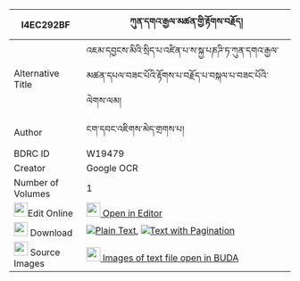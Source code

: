 |I4EC292BF|ཀུན་དགའ་རྒྱལ་མཚན་གྱི་རྟོགས་བརྗོད། 
| --- | --- 
|Alternative Title |འཇམ་དབྱངས་མིའི་སྲིད་པ་འཛིན་པ་ས་སྐྱ་པཎཌི་ཏ་ཀུན་དགའ་རྒྱལ་མཚན་དཔལ་བཟང་པོའི་རྟོགས་པ་བརྗོད་པ་བསྐལ་པ་བཟང་པོའི་ལེགས་ལམ།
|Author| ངག་དབང་འཇིགས་མེད་གྲགས་པ།
|BDRC ID | W19479
|Creator | Google OCR
|Number of Volumes| 1
|<img width="25" src="https://img.icons8.com/color/25/000000/edit-property.png">Edit Online| [<img width="25" src="https://avatars.githubusercontent.com/u/45091458?s=200&v=4"> Open in Editor](http://editor.openpecha.org/I4EC292BF)
|<img width="25" src="https://img.icons8.com/fluent/48/000000/download-2.png"/>  Download | [![](https://img.icons8.com/color/20/000000/txt.png)Plain Text](https://github.com/Openpecha/I4EC292BF/releases/download/v1/kunga_gyaltsen_gyi_tokjo_plain_I4EC292BF.zip), [![](https://img.icons8.com/color/20/000000/txt.png)Text with Pagination](https://github.com/Openpecha/I4EC292BF/releases/download/v1/kunga_gyaltsen_gyi_tokjo_pages_I4EC292BF.zip)
|<img width="25" src="https://img.icons8.com/plasticine/100/000000/pictures-folder.png"/>  Source Images | [<img width="25" src="https://library.bdrc.io/icons/BUDA-small.svg"> Images of text file open in BUDA](https://library.bdrc.io/show/bdr:W19479)